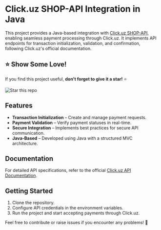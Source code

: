 # Click.uz SHOP-API Integration in Java  

This project provides a Java-based integration with [Click.uz SHOP-API](https://docs.click.uz/en/click-api/), enabling seamless payment processing through Click.uz. It implements API endpoints for transaction initialization, validation, and confirmation, following Click.uz's official documentation.  

## ⭐ Show Some Love!  
If you find this project useful, **don't forget to give it a star!** ⭐  

![Star this repo](https://media.giphy.com/media/v1.Y2lkPTc5MGI3NjExNGF0b2docDA1aXRuMm5rNzYxZHg0YzZuaGM0OWYzZTNqbmEzN2NobiZlcD12MV9naWZzX3NlYXJjaCZjdD1n/MDJ9IbxxvDUQM/giphy.gif)  

## Features  
- **Transaction Initialization** – Create and manage payment requests.  
- **Payment Validation** – Verify payment statuses in real-time.  
- **Secure Integration** – Implements best practices for secure API communication.  
- **Java-Based** – Developed using Java with a structured MVC architecture.  

## Documentation  
For detailed API specifications, refer to the official [Click.uz API Documentation](https://docs.click.uz/en/click-api/).  

## Getting Started  
1. Clone the repository.  
2. Configure API credentials in the environment variables.  
3. Run the project and start accepting payments through Click.uz.  

Feel free to contribute or raise issues if you encounter any problems! 🚀  
